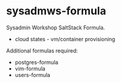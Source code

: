 # sysadmws-formula
Sysadmin Workshop SaltStack Formula.
  - cloud states - vm/container provisioning

Additional formulas required:
  - postgres-formula
  - vim-formula
  - users-formula
